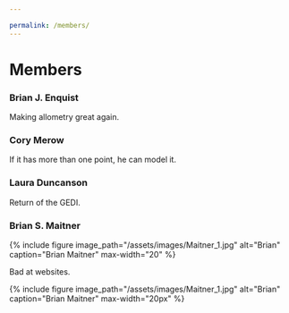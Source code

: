 ```yaml
---

permalink: /members/
---
```


# Members

### Brian J. Enquist
Making allometry great again.

### Cory Merow
If it has more than one point, he can model it.

### Laura Duncanson
Return of the GEDI.

### Brian S. Maitner
{% include figure image_path="/assets/images/Maitner_1.jpg" alt="Brian" caption="Brian Maitner" max-width="20" %}

Bad at websites.

{% include figure image_path="/assets/images/Maitner_1.jpg" alt="Brian" caption="Brian Maitner" max-width="20px" %}


